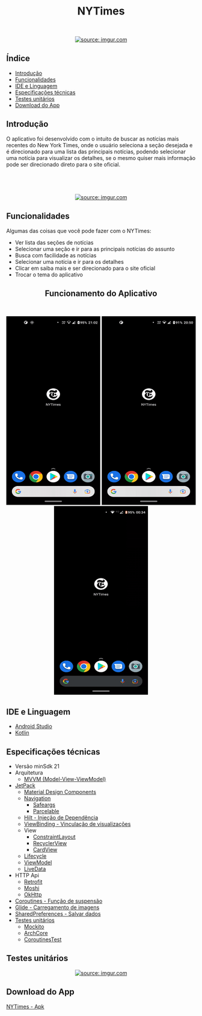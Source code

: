 <h1 align="center"> NYTimes </h1> <br>
<p align="center">
  <a href="https://imgur.com/Bv2YfNs">
    <img src="https://i.imgur.com/Bv2YfNs.png" title="source: imgur.com" width="200"/>
  </a>
</p>

## Índice
- [Introdução](#introdução)
- [Funcionalidades](#funcionalidades)
- [IDE e Linguagem](#ide-e-linguagem)
- [Especificações técnicas](#especificações-técnicas)
- [Testes unitários](#testes-unitários)
- [Download do App](#download-do-app)

## Introdução
O aplicativo foi desenvolvido com o intuito de buscar as notícias mais recentes do New York Times, onde o usuário seleciona a seção desejada e é direcionado para uma lista das principais notícias, podendo selecionar uma notícia para visualizar os detalhes, se o mesmo quiser mais informação pode ser direcionado direto para o site oficial.

<h1 align="center"> </h1> <br>
<p align="center">
  <a href="https://imgur.com/1VqW5Ig">
    <img src="https://i.imgur.com/1VqW5Ig.jpg" title="source: imgur.com" width="500"/>
  </a>
 </p>
 
## Funcionalidades
Algumas das coisas que você pode fazer com o NYTimes:

* Ver lista das seções de notícias
* Selecionar uma seção e ir para as principais notícias do assunto
* Busca com facilidade as notícias
* Selecionar uma notícia e ir para os detalhes
* Clicar em saiba mais e ser direcionado para o site oficial
* Trocar o tema do aplicativo

<h2 align="center"> Funcionamento do Aplicativo </h2> <br>
<p align="center">
     <img alt="gif" src="https://github.com/robertoazd/NYTimes/blob/develop/gifs/light.gif" width="250" height="500"/>
     <img alt="gif" src="https://github.com/robertoazd/NYTimes/blob/develop/gifs/change.gif" width="250" height="500"/>
     <img alt="gif" src="https://github.com/robertoazd/NYTimes/blob/develop/gifs/dark.gif" width="250" height="500"/>
</p>

## IDE e Linguagem
* [Android Studio](https://developer.android.com/studio)
* [Kotlin](https://kotlinlang.org/)

## Especificações técnicas
* Versão minSdk 21
* Arquitetura
  * [MVVM (Model-View-ViewModel)](https://medium.com/android-news/getting-started-with-android-architecture-components-and-mvvm-156a96a1bd05)
* [JetPack](https://developer.android.com/jetpack)
  * [Material Design Components](https://material.io/develop/android)
  * [Navigation](https://developer.android.com/jetpack/androidx/releases/navigation)
    * [Safeargs](https://developer.android.com/guide/navigation/navigation-pass-data)
    * [Parcelable](https://developer.android.com/kotlin/parcelize?hl=pt-br)
  * [Hilt - Injeção de Dependência](https://developer.android.com/jetpack/androidx/releases/hilt)
  * [ViewBinding - Vinculação de visualizações](https://developer.android.com/topic/libraries/view-binding)
  * View
    * [ConstraintLayout](https://developer.android.com/jetpack/androidx/releases/constraintlayout)
    * [RecyclerView](https://developer.android.com/jetpack/androidx/releases/recyclerview)
    * [CardView](https://developer.android.com/jetpack/androidx/releases/cardview)
  * [Lifecycle](https://developer.android.com/jetpack/androidx/releases/lifecycle)
  * [ViewModel](https://developer.android.com/topic/libraries/architecture/viewmodel?hl=pt-br)
  * [LiveData](https://developer.android.com/topic/libraries/architecture/livedata?hl=pt-br)
* HTTP Api
  * [Retrofit](https://square.github.io/retrofit/)
  * [Moshi](https://github.com/square/moshi)
  * [OkHttp](https://github.com/square/okhttp)
* [Coroutines - Função de suspensão](https://kotlinlang.org/docs/coroutines-guide.html)
* [Glide - Carregamento de imagens](https://github.com/bumptech/glide)
* [SharedPreferences - Salvar dados](https://developer.android.com/training/data-storage/shared-preferences?hl=pt-br)
* [Testes unitários](https://developer.android.com/training/testing/unit-testing/local-unit-tests?hl=pt-br)
  * [Mockito](https://github.com/mockito/mockito)
  * [ArchCore](https://developer.android.com/jetpack/androidx/releases/arch-core?hl=pt-br)
  * [CoroutinesTest](https://kotlinlang.org/api/kotlinx.coroutines/kotlinx-coroutines-test/)

## Testes unitários
<p align="center">
  <a href="https://imgur.com/kf7uVBg">
    <img src="https://i.imgur.com/kf7uVBg.png" title="source: imgur.com" />
  </a>
</p>

## Download do App
[NYTimes - Apk](https://github.com/robertoazd/NYTimes/releases/download/v1.0.0/app-release.apk)



